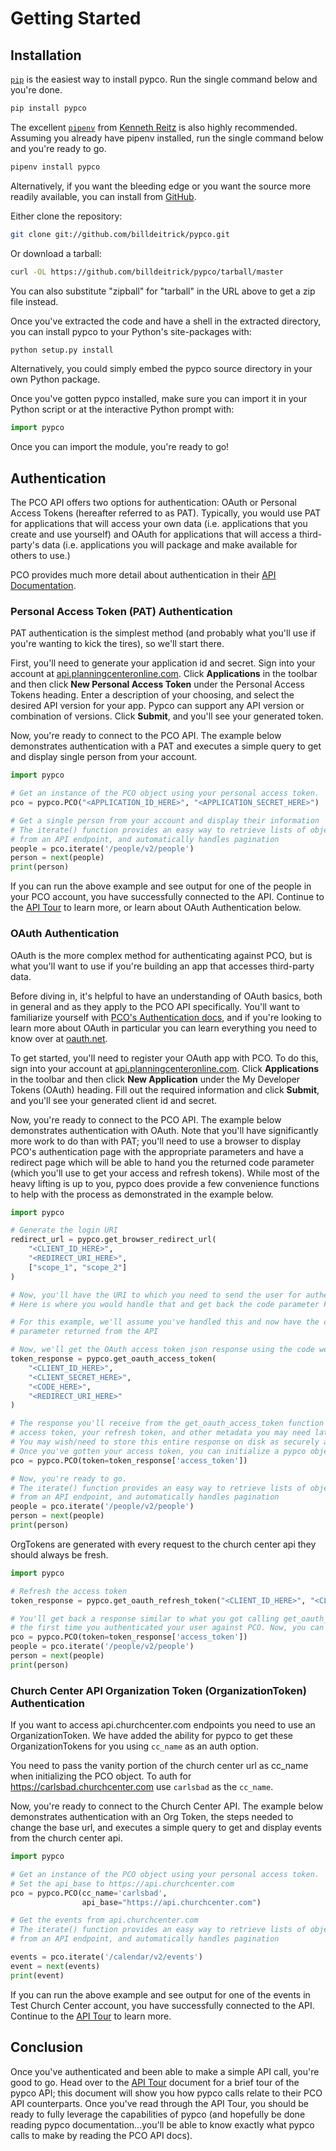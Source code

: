 # Getting Started

## Installation

[`pip`](https://pypi.org/project/pip/) is the easiest way to install pypco. Run the single command below and you're done.

```bash
pip install pypco
```

The excellent [`pipenv`](https://pypi.org/project/pipenv/) from [Kenneth Reitz](https://github.com/kennethreitz) is also highly recommended. Assuming you already have pipenv installed, run the single command below and you're ready to go.

```bash
pipenv install pypco
```

Alternatively, if you want the bleeding edge or you want the source more readily available, you can install from [GitHub](https://github.com/billdeitrick/pypco).

Either clone the repository:

```bash
git clone git://github.com/billdeitrick/pypco.git
```

Or download a tarball:

```bash
curl -OL https://github.com/billdeitrick/pypco/tarball/master
```

You can also substitute "zipball" for "tarball" in the URL above to get a zip file instead.

Once you've extracted the code and have a shell in the extracted directory, you can install pypco to your Python's site-packages with:

```bash
python setup.py install
```

Alternatively, you could simply embed the pypco source directory in your own Python package.

Once you've gotten pypco installed, make sure you can import it in your Python script or at the interactive Python prompt with:

```python
import pypco
```

Once you can import the module, you're ready to go!

## Authentication

The PCO API offers two options for authentication: OAuth or Personal Access Tokens (hereafter referred to as PAT).  Typically, you would use PAT for applications that will access your own data (i.e. applications that you create and use yourself) and OAuth for applications that will access a third-party's data (i.e. applications you will package and make available for others to use.)

PCO provides much more detail about authentication in their [API Documentation](https://developer.planning.center/docs/#/introduction/authentication).

### Personal Access Token (PAT) Authentication

PAT authentication is the simplest method (and probably what you'll use if you're wanting to kick the tires), so we'll start there.

First, you'll need to generate your application id and secret. Sign into your account at [api.planningcenteronline.com](https://api.planningcenteronline.com/). Click **Applications** in the toolbar and then click **New Personal Access Token** under the Personal Access Tokens heading. Enter a description of your choosing, and select the desired API version for your app. Pypco can support any API version or combination of versions. Click **Submit**, and you'll see your generated token. 

Now, you're ready to connect to the PCO API. The example below demonstrates authentication with a PAT and executes a simple query to get and display single person from your account.

```python
import pypco

# Get an instance of the PCO object using your personal access token.
pco = pypco.PCO("<APPLICATION_ID_HERE>", "<APPLICATION_SECRET_HERE>")

# Get a single person from your account and display their information
# The iterate() function provides an easy way to retrieve lists of objects
# from an API endpoint, and automatically handles pagination
people = pco.iterate('/people/v2/people')
person = next(people)
print(person)
```

If you can run the above example and see output for one of the people in your PCO account, you have successfully connected to the API. Continue to the [API Tour](apitour) to learn more, or learn about OAuth Authentication below.

### OAuth Authentication

OAuth is the more complex method for authenticating against PCO, but is what you'll want to use if you're building an app that accesses third-party data. 

Before diving in, it's helpful to have an understanding of OAuth basics, both in general and as they apply to the PCO API specifically. You'll want to familiarize yourself with [PCO's Authentication docs](https://developer.planning.center/docs/#/introduction/authentication), and if you're looking to learn more about OAuth in particular you can learn everything you need to know over at [oauth.net](https://oauth.net/2/).

To get started, you'll need to register your OAuth app with PCO. To do this, sign  into your account at [api.planningcenteronline.com](https://api.planningcenteronline.com/). Click **Applications** in the toolbar and then click **New Application** under the My Developer Tokens (OAuth) heading. Fill out the required information and click **Submit**, and you'll see your generated client id and secret.

Now, you're ready to connect to the PCO API. The example below demonstrates authentication with OAuth. Note that you'll have significantly more work to do than with PAT; you'll need to use a browser to display PCO's authentication page with the appropriate parameters and have a redirect page which will be able to hand you the returned code parameter (which you'll use to get your access and refresh tokens). While most of the heavy lifting is up to you, pypco does provide a few convenience functions to help with the process as demonstrated in the example below.

```python
import pypco

# Generate the login URI
redirect_url = pypco.get_browser_redirect_url(
    "<CLIENT_ID_HERE>",
    "<REDIRECT_URI_HERE>",
    ["scope_1", "scope_2"]
)

# Now, you'll have the URI to which you need to send the user for authentication
# Here is where you would handle that and get back the code parameter PCO returns.

# For this example, we'll assume you've handled this and now have the code
# parameter returned from the API

# Now, we'll get the OAuth access token json response using the code we received from PCO
token_response = pypco.get_oauth_access_token(
    "<CLIENT_ID_HERE>",
    "<CLIENT_SECRET_HERE>",
    "<CODE_HERE>",
    "<REDIRECT_URI_HERE>"
)

# The response you'll receive from the get_oauth_access_token function will include your
# access token, your refresh token, and other metadata you may need later.
# You may wish/need to store this entire response on disk as securely as possible.
# Once you've gotten your access token, you can initialize a pypco object like this:
pco = pypco.PCO(token=token_response['access_token'])

# Now, you're ready to go.
# The iterate() function provides an easy way to retrieve lists of objects
# from an API endpoint, and automatically handles pagination
people = pco.iterate('/people/v2/people')
person = next(people)
print(person)
```

OrgTokens are generated with every request to the church center api they should always be fresh.

```python
import pypco

# Refresh the access token
token_response = pypco.get_oauth_refresh_token("<CLIENT_ID_HERE>", "<CLIENT_SECRET_HERE>", "<REFRESH_TOKEN_HERE>")

# You'll get back a response similar to what you got calling get_oauth_access_token
# the first time you authenticated your user against PCO. Now, you can initialize a PCO object and make some API calls.
pco = pypco.PCO(token=token_response['access_token'])
people = pco.iterate('/people/v2/people')
person = next(people)
print(person)
```

### Church Center API Organization Token (OrganizationToken) Authentication

If you want to access api.churchcenter.com endpoints you need to use an OrganizationToken.
We have added the ability for pypco to get these OrganizationTokens for you using `cc_name` as an auth option.

You need to pass the vanity portion of the church center url as cc_name when initializing the PCO object. 
To auth for https://carlsbad.churchcenter.com use `carlsbad` as the `cc_name`.


Now, you're ready to connect to the Church Center API. The example below demonstrates authentication with an Org Token, the steps needed to change the base url, and executes a simple query to get and display events from the church center api.

```python
import pypco

# Get an instance of the PCO object using your personal access token.
# Set the api_base to https://api.churchcenter.com
pco = pypco.PCO(cc_name='carlsbad',
                api_base="https://api.churchcenter.com")

# Get the events from api.churchcenter.com
# The iterate() function provides an easy way to retrieve lists of objects
# from an API endpoint, and automatically handles pagination

events = pco.iterate('/calendar/v2/events')
event = next(events)
print(event)

```

If you can run the above example and see output for one of the events in Test Church Center account, you have successfully connected to the API. Continue to the [API Tour](apitour) to learn more.


## Conclusion

Once you've authenticated and been able to make a simple API call, you're good to go. Head over to the [API Tour](apitour) document for a brief tour of the pypco API; this document will show you how pypco calls relate to their PCO API counterparts. Once you've read through the API Tour, you should be ready to fully leverage the capabilities of pypco (and hopefully be done reading pypco documentation…you'll be able to know exactly what pypco calls to make by reading the PCO API docs).